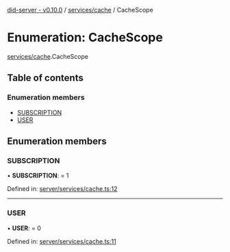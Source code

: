 [did-server - v0.10.0](../README.md) / [services/cache](../modules/services_cache.md) / CacheScope

# Enumeration: CacheScope

[services/cache](../modules/services_cache.md).CacheScope

## Table of contents

### Enumeration members

- [SUBSCRIPTION](services_cache.cachescope.md#subscription)
- [USER](services_cache.cachescope.md#user)

## Enumeration members

### SUBSCRIPTION

• **SUBSCRIPTION**: = 1

Defined in: [server/services/cache.ts:12](https://github.com/Puzzlepart/did/blob/dev/server/services/cache.ts#L12)

___

### USER

• **USER**: = 0

Defined in: [server/services/cache.ts:11](https://github.com/Puzzlepart/did/blob/dev/server/services/cache.ts#L11)
